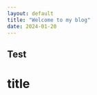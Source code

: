 ```yaml
---
layout: default
title: "Welcome to my blog"
date: 2024-01-20
---
```


## Test

<div>
<h1>title</h1>
</div>
